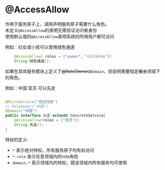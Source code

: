 # @AccessAllow

作用于服务原子上，调用声明服务原子需要什么角色。  
未定义`@AccessAllow`的表明无需验证访问者身份  
使用默认值的`@AccessAllow`表明系统的所用用户都可访问

例如：妇女或小孩可以使用绿色通道
```java
    @AccessAllow( roles = {"women", "children"})
    String 绿色通道();
```

如果在具体服务模块上定义了~~@RoleOwner~~`@Domain`，则说明需要指定~~属主~~领域下的角色。

例如：中国.官员 可以先走

```java

@MicroService("克拉玛依")
// RoleOwner("中国")
@Domain("中国")
public interface 火灾 extends ConcreteService{
    @AccessAllow(roles = {"官员"})
    String 先走();
}
```

特权的定义:
* `*` 表示绝对特权，所有服务原子均有权访问
* `*.role` 表示任意领域内的role角色
* `domain.*` 表示领域内的特权，既该领域内所有服务均可使用